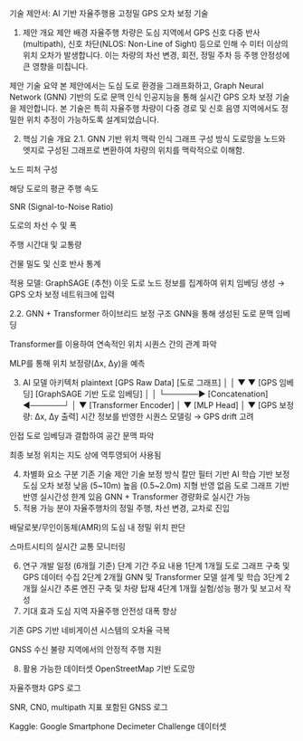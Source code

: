 기술 제안서: AI 기반 자율주행용 고정밀 GPS 오차 보정 기술
1. 제안 개요
제안 배경
자율주행 차량은 도심 지역에서 GPS 신호 다중 반사(multipath), 신호 차단(NLOS: Non-Line of Sight) 등으로 인해 수 미터 이상의 위치 오차가 발생합니다. 이는 차량의 차선 변경, 회전, 정밀 주차 등 주행 안정성에 큰 영향을 미칩니다.

제안 기술 요약
본 제안에서는 도심 도로 환경을 그래프화하고, Graph Neural Network (GNN) 기반의 도로 문맥 인식 인공지능을 통해 실시간 GPS 오차 보정 기술을 제안합니다. 본 기술은 특히 자율주행 차량이 다중 경로 및 신호 음영 지역에서도 정밀한 위치 추정이 가능하도록 설계되었습니다.

2. 핵심 기술 개요
2.1. GNN 기반 위치 맥락 인식
그래프 구성 방식
도로망을 노드와 엣지로 구성된 그래프로 변환하여 차량의 위치를 맥락적으로 이해함.

노드 피처 구성

해당 도로의 평균 주행 속도

SNR (Signal-to-Noise Ratio)

도로의 차선 수 및 폭

주행 시간대 및 교통량

건물 밀도 및 신호 반사 통계

적용 모델: GraphSAGE (추천)
이웃 도로 노드 정보를 집계하여 위치 임베딩 생성 → GPS 오차 보정 네트워크에 입력

2.2. GNN + Transformer 하이브리드 보정 구조
GNN을 통해 생성된 도로 문맥 임베딩

Transformer를 이용하여 연속적인 위치 시퀀스 간의 관계 파악

MLP를 통해 위치 보정량(Δx, Δy)을 예측

3. AI 모델 아키텍처
plaintext
    [GPS Raw Data]        [도로 그래프] 
           │                   │
           ▼                   ▼
    [GPS 임베딩]       [GraphSAGE 기반 도로 임베딩]
           │                   │
           └──────▶ [Concatenation] ◀──────┘
                        │
                        ▼
               [Transformer Encoder]
                        │
                        ▼
                    [MLP Head]
                        │
                        ▼
              [GPS 보정량: Δx, Δy 출력]
시간 정보를 반영한 시퀀스 모델링 → GPS drift 고려

인접 도로 임베딩과 결합하여 공간 문맥 파악

최종 보정 위치는 지도 상에 역투영되어 사용됨

4. 차별화 요소
구분	기존 기술	제안 기술
보정 방식	칼만 필터 기반	AI 학습 기반 보정
도심 오차 보정	낮음 (5~10m)	높음 (0.5~2.0m)
지형 반영	없음	도로 그래프 기반 반영
실시간성	한계 있음	GNN + Transformer 경량화로 실시간 가능
5. 적용 가능 분야
자율주행차의 정밀 주행, 차선 변경, 교차로 진입

배달로봇/무인이동체(AMR)의 도심 내 정밀 위치 판단

스마트시티의 실시간 교통 모니터링

6. 연구 개발 일정 (6개월 기준)
단계	기간	주요 내용
1단계	1개월	도로 그래프 구축 및 GPS 데이터 수집
2단계	2개월	GNN 및 Transformer 모델 설계 및 학습
3단계	2개월	실시간 추론 엔진 구축 및 차량 탑재
4단계	1개월	실험/성능 평가 및 보고서 작성
7. 기대 효과
도심 지역 자율주행 안전성 대폭 향상

기존 GPS 기반 네비게이션 시스템의 오차율 극복

GNSS 수신 불량 지역에서의 안정적 주행 지원

8. 활용 가능한 데이터셋
OpenStreetMap 기반 도로망

자율주행차 GPS 로그

SNR, CN0, multipath 지표 포함된 GNSS 로그

Kaggle: Google Smartphone Decimeter Challenge 데이터셋
